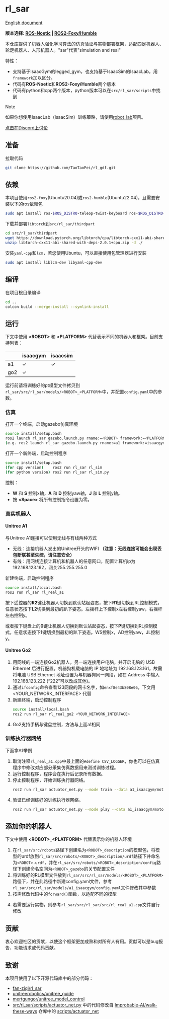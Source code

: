 # rl_sar

[English document](README.md)

**版本选择: [ROS-Noetic](https://github.com/fan-ziqi/rl_sar/tree/main) | [ROS2-Foxy/Humble](https://github.com/fan-ziqi/rl_sar/tree/ros2)**

本仓库提供了机器人强化学习算法的仿真验证与实物部署框架，适配四足机器人、轮足机器人、人形机器人。"sar"代表"simulation and real"

特性：
- 支持基于IsaacGym的legged_gym，也支持基于IsaacSim的IsaacLab，用`framework`加以区分。
- 代码有**ROS-Noetic**和**ROS2-Foxy/Humble**两个版本
- 代码有python和cpp两个版本，python版本可以在`src/rl_sar/scripts`中找到

> [!NOTE]
> 如果你想使用IsaacLab（IsaacSim）训练策略，请使用[robot_lab](https://github.com/fan-ziqi/robot_lab)项目。
>
> [点击在Discord上讨论](https://discord.gg/MC9KguQHtt)

## 准备

拉取代码

```bash
git clone https://github.com/TaoTaoPei/rl_gdf.git
```

## 依赖

本项目使用`ros2-foxy`(Ubuntu20.04)或`ros2-humble`(Ubuntu22.04)，且需要安装以下的ros依赖包

```bash
sudo apt install ros-$ROS_DISTRO-teleop-twist-keyboard ros-$ROS_DISTRO-ros2-control ros-$ROS_DISTRO-ros2-controllers ros-$ROS_DISTRO-control-toolbox ros-$ROS_DISTRO-robot-state-publisher ros-$ROS_DISTRO-joint-state-publisher-gui ros-$ROS_DISTRO-gazebo-ros2-control ros-$ROS_DISTRO-gazebo-ros-pkgs ros-$ROS_DISTRO-xacro
```

下载并部署`libtorch`到`src/rl_sar/thirdpart`
```bash
cd src/rl_sar/thirdpart
wget https://download.pytorch.org/libtorch/cpu/libtorch-cxx11-abi-shared-with-deps-2.0.1%2Bcpu.zip
unzip libtorch-cxx11-abi-shared-with-deps-2.0.1+cpu.zip -d ./
```

安装`yaml-cpp`和`lcm`，若您使用Ubuntu，可以直接使用包管理器进行安装

```bash
sudo apt install liblcm-dev libyaml-cpp-dev
```

## 编译

在项目根目录编译

```bash
cd ..
colcon build --merge-install --symlink-install
```

## 运行

下文中使用 **\<ROBOT\>** 和 **\<PLATFORM\>** 代替表示不同的机器人和框架。目前支持列表：

|       | isaacgym | isaacsim |
|-------|----------|----------|
| a1    | ✓        | ✓        |
| go2   | ✓        |          |

运行前请将训练好的pt模型文件拷贝到`rl_sar/src/rl_sar/models/<ROBOT>_<PLATFORM>`中，并配置`config.yaml`中的参数。

### 仿真

打开一个终端，启动gazebo仿真环境

```bash
source install/setup.bash
ros2 launch rl_sar gazebo.launch.py rname:=<ROBOT> framework:=<PLATFORM>
(e.g. ros2 launch rl_sar gazebo.launch.py rname:=a1 framework:=isaacgym)
```

打开一个新终端，启动控制程序

```bash
source install/setup.bash
(for cpp version)    ros2 run rl_sar rl_sim
(for python version) ros2 run rl_sar rl_sim.py
```

控制：

<!-- * 按 **\<Enter\>** 切换仿真器运行/停止。 -->
* **W** 和 **S** 控制x轴，**A** 和 **D** 控制yaw轴，**J** 和 **L** 控制y轴。
* 按 **\<Space\>** 将所有控制指令设置为零。
<!-- * 如果机器人摔倒，按 **R** 重置Gazebo环境。 -->

### 真实机器人

#### Unitree A1

与Unitree A1连接可以使用无线与有线两种方式

* 无线：连接机器人发出的Unitree开头的WIFI **（注意：无线连接可能会出现丢包断联甚至失控，请注意安全）**
* 有线：用网线连接计算机和机器人的任意网口，配置计算机ip为192.168.123.162，网关255.255.255.0

新建终端，启动控制程序

```bash
source install/local.bash
ros2 run rl_sar rl_real_a1
```

按下遥控器的**R2**键让机器人切换到默认站起姿态，按下**R1**键切换到RL控制模式，任意状态按下**L2**切换到最初的趴下姿态。左摇杆上下控制x左右控制yaw，右摇杆左右控制y。

或者按下键盘上的**0**键让机器人切换到默认站起姿态，按下**P**键切换到RL控制模式，任意状态按下**1**键切换到最初的趴下姿态。WS控制x，AD控制yaw，JL控制y。

#### Unitree Go2

1. 用网线的一端连接Go2机器人，另一端连接用户电脑，并开启电脑的 USB Ethernet 后进行配置。机器狗机载电脑的 IP 地地址为 192.168.123.161，故需将电脑 USB Ethernet 地址设置为与机器狗同一网段，如在 Address 中输入 192.168.123.222 (“222”可以改成其他)。
2. 通过`ifconfig`命令查看123网段的网卡名字，如`enxf8e43b808e06`，下文用 \<YOUR_NETWORK_INTERFACE\> 代替
3. 新建终端，启动控制程序
    ```bash
    source install/local.bash
    ros2 run rl_sar rl_real_go2 <YOUR_NETWORK_INTERFACE>
    ```
4. Go2支持手柄与键盘控制，方法与上面a1相同

### 训练执行器网络

下面拿A1举例

1. 取消注释`rl_real_a1.cpp`中最上面的`#define CSV_LOGGER`，你也可以在仿真程序中修改对应部分采集仿真数据用来测试训练过程。
2. 运行控制程序，程序会在执行后记录所有数据。
3. 停止控制程序，开始训练执行器网络。
    ```bash
    ros2 run rl_sar actuator_net.py --mode train --data a1_isaacgym/motor.csv --output a1_isaacgym/motor.pt
    ```
4. 验证已经训练好的训练执行器网络。
    ```bash
    ros2 run rl_sar actuator_net.py --mode play --data a1_isaacgym/motor.csv --output a1_isaacgym/motor.pt
    ```

## 添加你的机器人

下文中使用 **\<ROBOT\>_\<PLATFORM\>** 代替表示你的机器人环境

1. 在`rl_sar/src/robots`路径下创建名为`<ROBOT>_description`的模型包，将模型的urdf放到`rl_sar/src/robots/<ROBOT>_description/urdf`路径下并命名为`<ROBOT>.urdf`，并在`rl_sar/src/robots/<ROBOT>_description/config`路径下创建命名空间为`<ROBOT>_gazebo`的关节配置文件
2. 将训练好的RL模型文件放到`rl_sar/src/rl_sar/models/<ROBOT>_<PLATFORM>`路径下，并在此路径中新建config.yaml文件，参考`rl_sar/src/rl_sar/models/a1_isaacgym/config.yaml`文件修改其中参数
3. 按需修改代码中的`forward()`函数，以适配不同的模型
<!-- 4. 若需要运行仿真，则参考`rl_sar/src/rl_sar/launch`路径下的launch文件自行修改 -->
4. 若需要运行实物，则参考`rl_sar/src/rl_sar/src/rl_real_a1.cpp`文件自行修改

## 贡献

衷心欢迎社区的贡献，以使这个框架更加成熟和对所有人有用。贡献可以是bug报告、功能请求或代码贡献。

## 致谢

本项目使用了以下开源代码库中的部分代码：
- [fan-ziqi/rl_sar](https://github.com/fan-ziqi/rl_sar)
- [unitreerobotics/unitree_guide](https://github.com/unitreerobotics/unitree_guide)
- [mertgungor/unitree_model_control](https://github.com/mertgungor/unitree_model_control)
- [src/rl_sar/scripts/actuator_net.py](src/rl_sar/scripts/actuator_net.py) 中的代码修改自 [Improbable-AI/walk-these-ways](https://github.com/Improbable-AI/walk-these-ways) 仓库中的 [scripts/actuator_net](https://github.com/Improbable-AI/walk-these-ways/tree/master/scripts/actuator_net)

